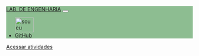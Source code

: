 <html lang="pt-br">

<head>
  <!-- Required meta tags -->
  <meta charset="utf-8">
  <meta name="viewport" content="width=device-width, initial-scale=1, shrink-to-fit=no">

  <!-- Bootstrap CSS -->
  <link href="https://cdn.jsdelivr.net/npm/bootstrap@5.1.3/dist/css/bootstrap.min.css" rel="stylesheet"
    integrity="sha384-1BmE4kWBq78iYhFldvKuhfTAU6auU8tT94WrHftjDbrCEXSU1oBoqyl2QvZ6jIW3" crossorigin="anonymous">
  <link rel="stylesheet" type="text/css" href="/LABORATORIO-DE-ENGENHARIA/stile.css" media="screen" />
  
</head>

<body>
  <nav class="navbar navbar-expand-lg" style="background-color: #3b8f4293;">
    <div class="container-fluid">
      <a class="navbar-brand color-ligth" href="/LABORATORIO-DE-ENGENHARIA/inicio.html">LAB. DE ENGENHARIA</a>
      <button class="navbar-toggler" type="button" data-bs-toggle="collapse"
         data-bs-target="#navbarSupportedContent" aria-controls="navbarSupportedContent" aria-expanded="false" aria-label="Toggle navigation">
      </button>
      <div class="collapse navbar-collapse" id="navbarSupportedContent">
        <ul class="navbar-nav me-auto mb-2 mb-lg-0">
          <a href="https://github.com/natanael986/LABORATORIO-DE-ENGENHARIA"><img src="/LABORATORIO-DE-ENGENHARIA/img/foto.jpeg"
             alt="sou eu natanael986" text="sou eu natanael986" width=50 height=40>
          </a>
          <li class="nav-item">
            <a class="nav-link" href="https://github.com/natanael986/LABORATORIO-DE-ENGENHARIA">GitHub</a>
          </li>
        </ul>
      </div>
    </div>
  </nav>
  <div class="containner">
    <div class="mt-3 d-grid gap-2 d-md-flex justify-content-md-center">
      <a href="/LABORATORIO-DE-ENGENHARIA/inicio.html" class="btn btn-success" tabindex="-1" role="button" aria-disabled="true">Acessar atividades</a>
    </div>
  </div>
</body>

</html>
